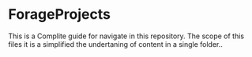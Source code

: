 # ForageProjects
This is a Complite guide for navigate in this repository. The scope of this files it is a simplified the undertaning of content in a single folder..


